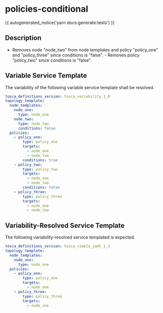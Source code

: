 # policies-conditional

{{ autogenerated_notice('yarn docs:generate:tests') }}

## Description

- Removes node "node_two" from node templates and policy "policy_one" and "policy_three" since conditions is "false". - Removes policy "policy_two" since conditions is "false".


## Variable Service Template

The variability of the following variable service template shall be resolved.

```yaml linenums="1"
tosca_definitions_version: tosca_variability_1_0
topology_template:
  node_templates:
    node_one:
      type: node_one
    node_two:
      type: node_two
      conditions: false
  policies:
    - policy_one:
        type: policy_one
        targets:
          - node_one
          - node_two
        conditions: true
    - policy_two:
        type: policy_two
        targets:
          - node_one
          - node_two
        conditions: false
    - policy_three:
        type: policy_three
        targets:
          - node_one
          - node_two
```




## Variability-Resolved Service Template

The following variability-resolved service templated is expected.

```yaml linenums="1"
tosca_definitions_version: tosca_simple_yaml_1_3
topology_template:
  node_templates:
    node_one:
      type: node_one
  policies:
    - policy_one:
        type: policy_one
        targets:
          - node_one
    - policy_three:
        type: policy_three
        targets:
          - node_one
```

